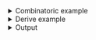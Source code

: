 <details><summary>Combinatoric example</summary>

```no_run
const BINARY_USAGE: &[(&str, Style)] = &[
    ("--binary", Style::Literal),
    ("=", Style::Text),
    ("BINARY", Style::Metavar),
];

#[derive(Debug, Clone, Bpaf)]
#[bpaf(options)]
pub struct Options {
    /// Binary to run
    #[bpaf(short, long, argument("BIN"), custom_usage(BINARY_USAGE))]
    binary: Option<String>,

    /// Package to check
    #[bpaf(short, long, argument("PACKAGE"))]
    package: Option<String>,
}
```

</details>
<details><summary>Derive example</summary>

```no_run
#[derive(Debug, Clone)]
pub struct Options {
    binary: Option<String>,
    package: Option<String>,
}

pub fn options() -> OptionParser<Options> {
    let binary = short('b')
        .long("binary")
        .help("Binary to run")
        .argument("BIN")
        .optional()
        .custom_usage(
            &[
                ("--binary", Style::Literal),
                ("=", Style::Text),
                ("BINARY", Style::Metavar),
            ][..],
        );

    let package = short('p')
        .long("package")
        .help("Package to check")
        .argument("PACKAGE")
        .optional();

    construct!(Options { binary, package }).to_options()
}
```

</details>
<details><summary>Output</summary>

`custom_usage` changes how parser shows up in the "Usage" section of generated `--help`, note
lack of `[]`, long name instead of a short one and different metavariable value


<div class='bpaf-doc'>
$ app --help<br>
<p><b>Usage</b>: <tt><b>app</b></tt> <tt><b>--binary</b></tt>=<tt><i>BINARY</i></tt> [<tt><b>-p</b></tt>=<tt><i>PACKAGE</i></tt>]</p><p><div>
<b>Available options:</b></div><dl><dt><tt><b>-b</b></tt>, <tt><b>--binary</b></tt>=<tt><i>BIN</i></tt></dt>
<dd>Binary to run</dd>
<dt><tt><b>-p</b></tt>, <tt><b>--package</b></tt>=<tt><i>PACKAGE</i></tt></dt>
<dd>Package to check</dd>
<dt><tt><b>-h</b></tt>, <tt><b>--help</b></tt></dt>
<dd>Prints help information</dd>
</dl>
</p>
<style>
div.bpaf-doc {
    padding: 14px;
    background-color:var(--code-block-background-color);
    font-family: mono;
    margin-bottom: 0.75em;
}
div.bpaf-doc dt { margin-left: 1em; }
div.bpaf-doc dd { margin-left: 3em; }
div.bpaf-doc dl { margin-top: 0; padding-left: 1em; }
div.bpaf-doc  { padding-left: 1em; }
</style>
</div>


Parsing behavior stays unchanged


<div class='bpaf-doc'>
$ app --binary cargo-asm --package cargo-show-asm<br>
Options { binary: Some("cargo-asm"), package: Some("cargo-show-asm") }
</div>


</details>